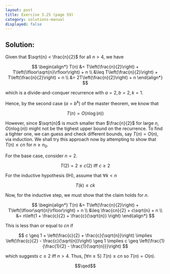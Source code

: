 ```yaml
---
layout: post
title: Exercise 3.25 (page 59)
category: solutions-manual
displayed: false
---
```


## Solution:

Given that $\sqrt{n} < \frac{n}{2}$ for all $n > 4$, we have

$$
    \begin{align*}
        T(n) &= T\left(\frac{n}{2}\right) + T\left(\lfloor\sqrt{n}\rfloor\right) + n \\
        &\leq T\left(\frac{n}{2}\right) + T\left(\frac{n}{2}\right) + n \\
        &= 2T\left(\frac{n}{2}\right) + n
    \end{align*}
$$

which is a divide-and-conquer recurrence with $a = 2, b = 2, k = 1$. 

Hence, by the second case ($a = b^k$) of the master theorem, we know that

$$
    T(n) = O(n\log(n))
$$

However, since $\sqrt{n}$ is much smaller than $\frac{n}{2}$ for large $n$, $O(n\log(n))$ might not be the tighest upper bound on the recurrence. To find a tighter one, we can guess and check different bounds, say $T(n) = O(n)$, via induction. We shall try this approach now by attempting to show that $T(n) \leq cn$ for $n \geq n_0$. 

For the base case, consider $n = 2$. 

$$
    T(2) = 2 \leq c(2) \text{ iff } c \geq 2
$$

For the inductive hypothesis (IH), assume that $\forall k < n$

$$
    T(k) \leq ck
$$

Now, for the inductive step, we must show that the claim holds for $n$.

$$
    \begin{align*}
        T(n) &= T\left(\frac{n}{2}\right) + T\left(\lfloor\sqrt{n}\rfloor\right) + n \\
        &\leq \frac{cn}{2} + c\sqrt{n} + n \\
        &= n\left(1 + \frac{c}{2} + \frac{c}{\sqrt{n}} \right)
    \end{align*}
$$

This is less than or equal to $cn$ if

$$
    c \geq 1 + \left(\frac{c}{2} + \frac{c}{\sqrt{n}}\right) \implies \left(\frac{c}{2} - \frac{c}{\sqrt{n}}\right) \geq 1 \implies c \geq \left(\frac{1}{\frac{1}{2} - \frac{1}{\sqrt{n}}}\right)
$$

which suggests $c \geq 2$ iff $n > 4$. Thus, $\left[\forall n \geq 5\right]\ T(n) \leq cn$ so $T(n) = O(n)$.

$$\qed$$